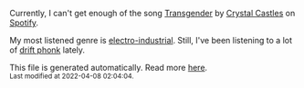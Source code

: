 
  Currently, I can't get enough of the song <a href="https://open.spotify.com/track/26ZzSLUJMmYp5u1hDELEWH">Transgender</a> by <a href="https://open.spotify.com/artist/7K3zpFXBvPcvzhj7zlGJdO">Crystal Castles</a> on <a href="https://open.spotify.com/user/9qz2xtkur2fengfsdcq8dd907?si=kq2SVrUkSNe0z1NJjpt7kg">Spotify</a>.

  My most listened genre is <a href="https://duckduckgo.com/?q=electro-industrial music">electro-industrial</a>.
  Still, I've been listening to a lot of <a href="https://duckduckgo.com/?q=drift phonk music">drift phonk</a> lately.

  This file is generated automatically. Read more <a href="https://github.com/CodeF0x/CodeF0x/blob/master/IMPORTANT.md">here</a>.
  <br>
  <sub>Last modified at 2022-04-08 02:04:04.</sub>
  